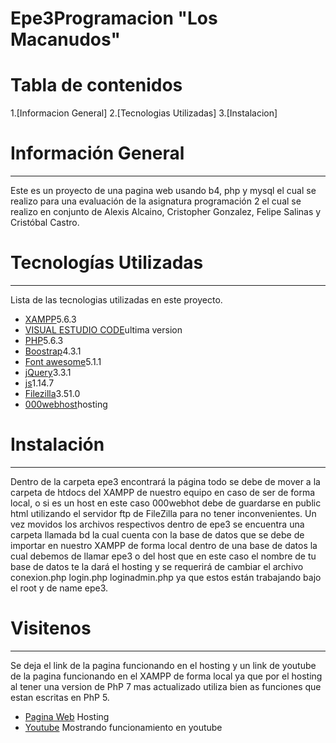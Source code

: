 # Epe3Programacion "Los Macanudos"
# Tabla de contenidos
1.[Informacion General]
2.[Tecnologias Utilizadas]
3.[Instalacion]
# Información General
***
Este es un proyecto  de una pagina web usando b4, php y mysql el cual se realizo para una evaluación de la asignatura programación 2 el cual se realizo en conjunto de Alexis Alcaino, Cristopher Gonzalez, Felipe Salinas y Cristóbal Castro.
# Tecnologías Utilizadas
***
 Lista de las tecnologias utilizadas en este proyecto.
* [XAMPP](https://sourceforge.net/projects/xampp/files/XAMPP%20Windows/5.6.3/)5.6.3
* [VISUAL ESTUDIO CODE](https://code.visualstudio.com/)ultima version
* [PHP]()5.6.3
* [Boostrap](https://stackpath.bootstrapcdn.com/bootstrap/4.3.1/css/bootstrap.min.css)4.3.1
* [Font awesome](https://use.fontawesome.com/releases/v5.1.1/js/all.js)5.1.1
* [jQuery](https://code.jquery.com/jquery-3.3.1.slim.min.js)3.3.1
* [js](https://cdnjs.cloudflare.com/ajax/libs/popper.js/1.14.7/umd/popper.min.js)1.14.7
* [Filezilla](https://filezilla-project.org/download.php?type=client)3.51.0
* [000webhost](https://www.000webhost.com/?__cf_chl_jschl_tk__=23d1628da559caa7bb1944d5b8ccc734600cdf6f-1606059852-0-AZhD6PY9USXy9WXgYTyq-YR6Ng18RHiWHX7uk1hLJKt40YHkbwYS662cNG6BaIU-OCvHRb6pyveRkME6btbDQnz81vPG13l8C_ldNIw_EgfC0eVqV1nQ9kwhydH4n2JGGzUwDO0DxIm2pPqMMcMuI8afyheXzHN1vW23AsztyI4PyGwBCpCHC2zK0PyoAOlZCig4iPj-E4e445BOxuFaV4WWhYGwkI2oKYJeGHbmocKifkpYN88N9Ctl84fzl5XbUEbK4KtZNVb896s0uvXTLZ9ZVwQqoMEHO97l7QaDvh2hKOOB5GzmVqiHegeEHKoTjw)hosting

# Instalación
***
Dentro de la carpeta epe3 encontrará la página todo se debe de mover a la carpeta de htdocs del XAMPP de nuestro equipo en caso de ser de forma local, o si es un host en este caso 000webhot debe de guardarse en public html utilizando el servidor ftp de FileZilla para no tener inconvenientes. Un vez movidos los archivos respectivos dentro de epe3 se encuentra una carpeta llamada bd la cual cuenta con la base de datos que se debe de importar en nuestro XAMPP de forma local dentro de una base de datos la cual debemos de llamar epe3 o del host que en este caso el nombre de tu base de datos te la dará el hosting y se requerirá de cambiar el archivo conexion.php login.php loginadmin.php ya que estos están trabajando bajo el root y de name epe3.

# Visitenos 
***
Se deja el link de la pagina funcionando en el hosting y un link de youtube de la pagina funcionando en el XAMPP de forma local ya que por el hosting al tener una version de PhP 7 mas actualizado utiliza bien as funciones que estan escritas en PhP 5.
* [Pagina Web](https://losmacanudos.000webhostapp.com/index.html) Hosting
* [Youtube](https://youtu.be/eOR7M8r0VwQ) Mostrando funcionamiento en youtube

 
